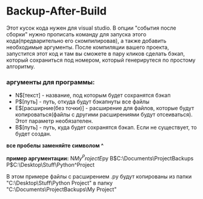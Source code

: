 # Backup-After-Build
Этот кусок кода нужен для visual studio. В опции "события после сборки" нужно прописать команду для запуска этого кода(предварительно его скомпилировав), а также добавить необходимые аргументы. После компиляции вашего проекта, запустится этот код и там вы сможете в пару кликов сделать бэкап, который сохраниться под номером, который генерирутеся по простому алгоритму.
### аргументы для программы:
* N$[текст] - название, под которым будет сохранятся бэкап
* P$[путь] - путь, откуда будут бэкапнуты все файлы
* E$[расширние(без точки)] - расширение для файлов, которые будут копироваться(файлы с другими расширениями будут отсеиваться). Этот параметр необязателен.
* B$[путь] - путь, куда будет сохранятся бэкап. Если не существует, то будет создан.

**все пробелы заменяйте символом ^**

**пример аргументации:**
N$My^Project E$py B$C:\Documents\ProjectBackups P$C:\Desktop\Stuff\Python^Project

В этом примере файлы с расширением .py будут копированы из папки "C:\Desktop\Stuff\Python Project" в папку "C:\Documents\ProjectBackups\My Project"
